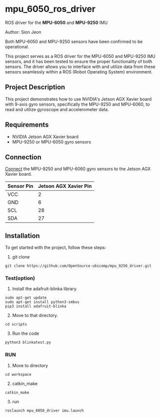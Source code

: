 # mpu_6050_ros_driver

ROS driver for the **MPU-6050** and **MPU-9250** IMU

Author: Sion Jeon

Both MPU-6050 and MPU-9250 sensors have been confirmed to be operational.

This project serves as a ROS driver for the MPU-6050 and MPU-9250 IMU sensors, and it has been tested to ensure the proper functionality of both sensors. The driver allows you to interface with and utilize data from these sensors seamlessly within a ROS (Robot Operating System) environment.



## Project Description

This project demonstrates how to use NVIDIA's Jetson AGX Xavier board with 9-axis gyro sensors, specifically the MPU-9250 and MPU-6060, to read and utilize gyroscope and accelerometer data.

## Requirements

- NVIDIA Jetson AGX Xavier board
- MPU-9250 or MPU-6050 gyro sensors

## Connection
[Connect](https://github.com/OpenSource-ubicomp/mpu_9250_driver/blob/master/image/Xavier%20AGX%20pin%20map.png) the MPU-9250 and MPU-6060 gyro sensors to the Jetson AGX Xavier board.
   
| Sensor Pin | Jetson AGX Xavier Pin |
|------------|------------------------|
| VCC        | 2                      |
| GND        | 6                      |
| SCL        | 28                     |
| SDA        | 27                     |

## Installation
To get started with the project, follow these steps:
1. git clone
```
git clone https://github.com/OpenSource-ubicomp/mpu_9250_driver.git
```
### Test(option)
1. Install the adafruit-blinka library.
```
sudo apt-get update
sudo apt-get install python3-smbus
pip3 install adafruit-blinka
```
2. Move to that directory.
```
cd scripts
```
3. Run the code
```
python3 blinkatest.py
```

### RUN
1. Move to directory
```
cd workspace
```
2. catkin_make
```
catkin_make
```
3. run
```
roslaunch mpu_6050_driver imu.launch
```










